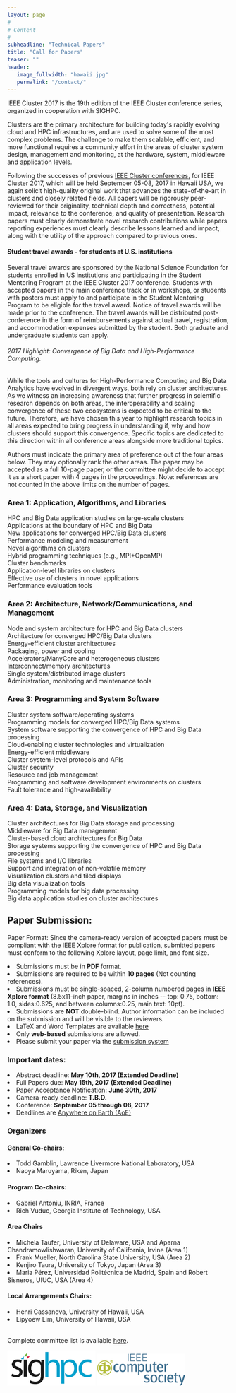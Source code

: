 ```yaml
---
layout: page
#
# Content
#
subheadline: "Technical Papers"
title: "Call for Papers"
teaser: ""
header:
   image_fullwidth: "hawaii.jpg"
   permalink: "/contact/"
---
```


IEEE Cluster 2017 is the 19th edition of the IEEE Cluster conference series,
organized in cooperation with SIGHPC.<br>

Clusters are the primary architecture for building today's rapidly evolving
cloud and HPC infrastructures, and are used to solve some of the most complex
problems.  The challenge to make them scalable, efficient, and more functional
requires a community effort in the areas of cluster system design, management
and monitoring, at the hardware, system, middleware and application levels.<br>

Following the successes of previous <a href="http://www.clustercomp.org">IEEE
Cluster conferences</a>, for IEEE Cluster 2017, which will be held September
05-08, 2017 in Hawaii USA, we again solicit high-quality original work that
advances the state-of-the-art in clusters and closely related fields.  All
papers will be rigorously peer-reviewed for their originality, technical depth
and correctness, potential impact, relevance to the conference, and quality of
presentation. Research papers must clearly demonstrate novel research
contributions while papers reporting experiences must clearly describe lessons
learned and impact, along with the utility of the approach compared to previous
ones.<br>

<h4>Student travel awards - for students at U.S. institutions</h4>

Several travel awards are sponsored by the National Science Foundation for
students enrolled in US institutions and participating in the Student Mentoring
Program at the IEEE Cluster 2017 conference. Students with accepted papers
in the main conference track or in workshops, or students with posters must
apply to and participate in the Student Mentoring Program to be eligible for
the travel award. Notice of travel awards will be made prior to the conference.
The travel awards will be distributed post-conference in the form of
reimbursements against actual travel, registration, and accommodation expenses
submitted by the student. Both graduate and undergraduate students can apply.<br>


<h6>2017 Highlight: Convergence of Big Data and High-Performance Computing.</h6>

While the tools and cultures for High-Performance Computing and Big Data
Analytics have evolved in divergent ways, both rely on cluster architectures.
As we witness an increasing awareness that further progress in scientific
research depends on both areas, the interoperability and scaling convergence of
these two ecosystems is expected to be critical to the future. Therefore, we
have chosen this year to highlight  research topics in all areas expected to
bring progress in understanding if, why and how clusters should support this
convergence. Specific topics are dedicated to this direction within all
conference areas alongside more traditional topics. <br>

Authors must indicate the primary area of preference out of the four areas
below. They may optionally rank the other areas. The paper may be accepted as a
full 10-page paper, or the committee might decide to accept it as a short paper
with 4 pages in the proceedings. Note: references are not counted in the above
limits on the number of pages. <br>

<h3>Area 1: Application, Algorithms, and Libraries</h3>

HPC and Big Data application studies on large-scale clusters<br>
Applications at the boundary of HPC and Big Data<br>
New applications for converged HPC/Big Data clusters<br>
Performance modeling and measurement<br>
Novel algorithms on clusters<br>
Hybrid programming techniques (e.g., MPI+OpenMP)<br>
Cluster benchmarks<br>
Application-level libraries on clusters<br>
Effective use of clusters in novel applications<br>
Performance evaluation tools<br>


<h3>Area 2: Architecture, Network/Communications, and Management</h3>

Node and system architecture for HPC and Big Data clusters<br>
Architecture for converged HPC/Big Data clusters<br>
Energy-efficient cluster architectures<br>
Packaging, power and cooling<br>
Accelerators/ManyCore and heterogeneous clusters<br>
Interconnect/memory architectures<br>
Single system/distributed image clusters<br>
Administration, monitoring and maintenance tools<br>


<h3>Area 3: Programming and System Software</h3>

Cluster system software/operating systems<br>
Programming models for converged HPC/Big Data systems<br>
System software supporting the convergence of HPC and Big Data processing<br>
Cloud-enabling cluster technologies and virtualization<br>
Energy-efficient middleware<br>
Cluster system-level protocols and APIs<br>
Cluster security<br>
Resource and job management<br>
Programming and software development environments on clusters<br>
Fault tolerance and high-availability<br>


<h3>Area 4: Data, Storage, and Visualization</h3>

Cluster architectures for Big Data storage and processing<br>
Middleware for Big Data management<br>
Cluster-based cloud architectures for Big Data<br>
Storage systems supporting the convergence of HPC and Big Data processing<br>
File systems and I/O libraries<br>
Support and integration of non-volatile memory<br>
Visualization clusters and tiled displays<br>
Big data visualization tools<br>
Programming models for big data processing<br>
Big data application studies on cluster architectures<br>


<h2>Paper Submission:</h2>

Paper Format: Since the camera-ready version of accepted papers must be
compliant with the IEEE Xplore format for publication, submitted papers must
conform to the following Xplore layout, page limit, and font size.


<li>Submissions must be in <b>PDF</b> format.</li>
<li>Submissions are required to be within <b>10 pages</b> (Not counting references).</li>
<li>Submissions must be single-spaced, 2-column numbered pages in <b>IEEE Xplore format</b> (8.5x11-inch paper, margins in inches -- top: 0.75, bottom: 1.0, sides:0.625, and between columns:0.25, main text: 10pt).</li>
<li>Submissions are <b>NOT</b> double-blind.  Author information can be included on the submission and will be visible to the reviewers.</li>
<li>LaTeX and Word Templates are available <a href="http://www.ieee.org/conferences_events/conferences/publishing/templates.html">here</a></li>
<li>Only <b>web-based</b> submissions are allowed.</li>
<li>Please submit your paper via the <a href="https://easychair.org/conferences/?conf=ieeecluster2017">submission system</a></li>


<h3>Important dates:</h3>

<li>Abstract deadline: <b>May 10th, 2017 (Extended Deadline)</b></li>
<li>Full Papers due: <b>May 15th, 2017 (Extended Deadline)</b></li>
<li>Paper Acceptance Notification: <b>June 30th, 2017</b></li>
<li>Camera-ready deadline: <b>T.B.D.</b></li>
<li>Conference: <b>September 05 through 08, 2017</b></li>
<li>Deadlines are <a href="http://www.timeanddate.com/time/zones/aoe">Anywhere on Earth (AoE)</a></li>


<h3>Organizers</h3>

<h4>General Co-chairs:</h4>
<li>Todd Gamblin, Lawrence Livermore National Laboratory, USA</li>
<li>Naoya Maruyama, Riken, Japan</li>

<h4>Program Co-chairs:</h4>
<li>Gabriel Antoniu, INRIA, France</li>
<li>Rich Vuduc, Georgia Institute of Technology, USA</li>


<h4>Area Chairs</h4>

<li>Michela Taufer, University of Delaware, USA and Aparna Chandramowlishwaran, University of California, Irvine (Area 1)</li>
<li>Frank Mueller, North Carolina State University, USA (Area 2)</li>
<li>Kenjiro Taura, University of Tokyo, Japan (Area 3)</li>
<li>Maria Pérez, Universidad Politécnica de Madrid, Spain and Robert Sisneros, UIUC, USA (Area 4)</li>


<h4>Local Arrangements Chairs:</h4>

<li>Henri Cassanova, University of Hawaii, USA</li>
<li>Lipyoew Lim, University of Hawaii, USA</li>
<br>

Complete committee list is available <a href="http://cluster17.github.io/committees/">here</a>.

<img src="img/sighpc.png" width="200">
<img src="img/ieee.gif" width="200">


